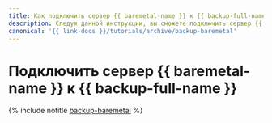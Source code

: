 ```yaml
---
title: Как подключить сервер {{ baremetal-name }} к {{ backup-full-name }}
description: Следуя данной инструкции, вы сможете подключить сервер {{ baremetal-name }} к {{ backup-full-name }}.
canonical: '{{ link-docs }}/tutorials/archive/backup-baremetal'
---
```


# Подключить сервер {{ baremetal-name }} к {{ backup-full-name }}

{% include notitle [backup-baremetal](../../_tutorials/backup/backup-baremetal.md) %}